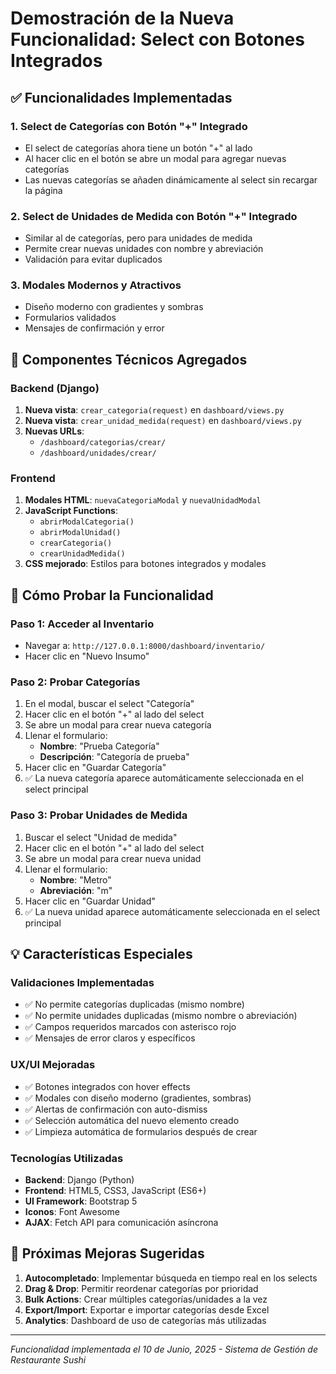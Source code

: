 # Demostración de la Nueva Funcionalidad: Select con Botones Integrados

## ✅ Funcionalidades Implementadas

### 1. **Select de Categorías con Botón "+" Integrado**
- El select de categorías ahora tiene un botón "+" al lado
- Al hacer clic en el botón se abre un modal para agregar nuevas categorías
- Las nuevas categorías se añaden dinámicamente al select sin recargar la página

### 2. **Select de Unidades de Medida con Botón "+" Integrado**
- Similar al de categorías, pero para unidades de medida
- Permite crear nuevas unidades con nombre y abreviación
- Validación para evitar duplicados

### 3. **Modales Modernos y Atractivos**
- Diseño moderno con gradientes y sombras
- Formularios validados
- Mensajes de confirmación y error

## 🔧 Componentes Técnicos Agregados

### Backend (Django)
1. **Nueva vista**: `crear_categoria(request)` en `dashboard/views.py`
2. **Nueva vista**: `crear_unidad_medida(request)` en `dashboard/views.py`
3. **Nuevas URLs**: 
   - `/dashboard/categorias/crear/`
   - `/dashboard/unidades/crear/`

### Frontend
1. **Modales HTML**: `nuevaCategoriaModal` y `nuevaUnidadModal`
2. **JavaScript Functions**:
   - `abrirModalCategoria()`
   - `abrirModalUnidad()`
   - `crearCategoria()`
   - `crearUnidadMedida()`
3. **CSS mejorado**: Estilos para botones integrados y modales

## 🎯 Cómo Probar la Funcionalidad

### Paso 1: Acceder al Inventario
- Navegar a: `http://127.0.0.1:8000/dashboard/inventario/`
- Hacer clic en "Nuevo Insumo"

### Paso 2: Probar Categorías
1. En el modal, buscar el select "Categoría"
2. Hacer clic en el botón "+" al lado del select
3. Se abre un modal para crear nueva categoría
4. Llenar el formulario:
   - **Nombre**: "Prueba Categoría"
   - **Descripción**: "Categoría de prueba"
5. Hacer clic en "Guardar Categoría"
6. ✅ La nueva categoría aparece automáticamente seleccionada en el select principal

### Paso 3: Probar Unidades de Medida
1. Buscar el select "Unidad de medida"
2. Hacer clic en el botón "+" al lado del select
3. Se abre un modal para crear nueva unidad
4. Llenar el formulario:
   - **Nombre**: "Metro"
   - **Abreviación**: "m"
5. Hacer clic en "Guardar Unidad"
6. ✅ La nueva unidad aparece automáticamente seleccionada en el select principal

## 💡 Características Especiales

### Validaciones Implementadas
- ✅ No permite categorías duplicadas (mismo nombre)
- ✅ No permite unidades duplicadas (mismo nombre o abreviación)
- ✅ Campos requeridos marcados con asterisco rojo
- ✅ Mensajes de error claros y específicos

### UX/UI Mejoradas
- ✅ Botones integrados con hover effects
- ✅ Modales con diseño moderno (gradientes, sombras)
- ✅ Alertas de confirmación con auto-dismiss
- ✅ Selección automática del nuevo elemento creado
- ✅ Limpieza automática de formularios después de crear

### Tecnologías Utilizadas
- **Backend**: Django (Python)
- **Frontend**: HTML5, CSS3, JavaScript (ES6+)
- **UI Framework**: Bootstrap 5
- **Iconos**: Font Awesome
- **AJAX**: Fetch API para comunicación asíncrona

## 🚀 Próximas Mejoras Sugeridas

1. **Autocompletado**: Implementar búsqueda en tiempo real en los selects
2. **Drag & Drop**: Permitir reordenar categorías por prioridad
3. **Bulk Actions**: Crear múltiples categorías/unidades a la vez
4. **Export/Import**: Exportar e importar categorías desde Excel
5. **Analytics**: Dashboard de uso de categorías más utilizadas

---

*Funcionalidad implementada el 10 de Junio, 2025 - Sistema de Gestión de Restaurante Sushi*
